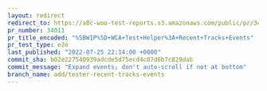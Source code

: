 ```yaml
---
layout: redirect
redirect_to: https://a8c-woo-test-reports.s3.amazonaws.com/public/pr/34011/e2e/index.html
pr_number: 34011
pr_title_encoded: "%5BWIP%5D+WCA+Test+Helper%3A+Recent+Tracks+Events"
pr_test_type: e2e
last_published: "2022-07-25 22:14:00 +0000"
commit_sha: b02e227540939adcde5d75ecd4c07d6b7c829dab
commit_message: "Expand events; don't auto-scroll if not at bottom"
branch_name: add/tester-recent-tracks-events
---
```

